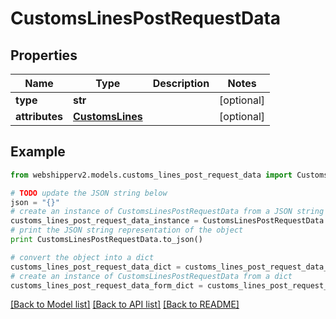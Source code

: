 # CustomsLinesPostRequestData


## Properties
Name | Type | Description | Notes
------------ | ------------- | ------------- | -------------
**type** | **str** |  | [optional] 
**attributes** | [**CustomsLines**](CustomsLines.md) |  | [optional] 

## Example

```python
from webshipperv2.models.customs_lines_post_request_data import CustomsLinesPostRequestData

# TODO update the JSON string below
json = "{}"
# create an instance of CustomsLinesPostRequestData from a JSON string
customs_lines_post_request_data_instance = CustomsLinesPostRequestData.from_json(json)
# print the JSON string representation of the object
print CustomsLinesPostRequestData.to_json()

# convert the object into a dict
customs_lines_post_request_data_dict = customs_lines_post_request_data_instance.to_dict()
# create an instance of CustomsLinesPostRequestData from a dict
customs_lines_post_request_data_form_dict = customs_lines_post_request_data.from_dict(customs_lines_post_request_data_dict)
```
[[Back to Model list]](../README.md#documentation-for-models) [[Back to API list]](../README.md#documentation-for-api-endpoints) [[Back to README]](../README.md)


